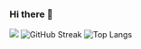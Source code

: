 ### Hi there 👋

![](https://github-readme-stats.vercel.app/api?username=Rom1deTroyes&count_private=true&show_icons=true&include_all_commits=false&hide_border=true&hide_title=false)
![GitHub Streak](https://github-readme-streak-stats.herokuapp.com?user=Rom1deTroyes&theme=solarized-dark&fire=DD2727&background=00000000&hide_border=true)
![Top Langs](https://github-readme-stats.vercel.app/api/top-langs/?username=Rom1deTroyes&layout=compact)
<!--
**Rom1deTroyes/Rom1deTroyes** is a ✨ _special_ ✨ repository because its `README.md` (this file) appears on your GitHub profile.

Here are some ideas to get you started:

- 🔭 I’m currently working on ...
- 🌱 I’m currently learning ...
- 👯 I’m looking to collaborate on ...
- 🤔 I’m looking for help with ...
- 💬 Ask me about ...
- 📫 How to reach me: ...
- 😄 Pronouns: ...
- ⚡ Fun fact: ...
-->

